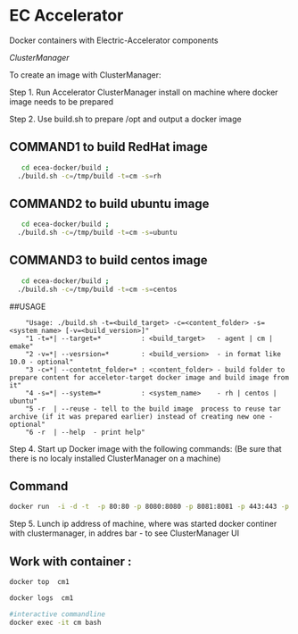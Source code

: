 # EC Accelerator
Docker containers with Electric-Accelerator components

   *ClusterManager*
  
To create an image with ClusterManager:



Step 1. Run Accelerator ClusterManager install on machine where docker image needs to be prepared

Step 2. Use build.sh to prepare /opt and output a docker image


## COMMAND1 to build RedHat image
```bash
   cd ecea-docker/build ;
  ./build.sh -c=/tmp/build -t=cm -s=rh
```

## COMMAND2 to build ubuntu image
```bash
   cd ecea-docker/build ;
  ./build.sh -c=/tmp/build -t=cm -s=ubuntu
```

## COMMAND3 to build centos image
```bash
   cd ecea-docker/build ;
  ./build.sh -c=/tmp/build -t=cm -s=centos
```

##USAGE
```
    "Usage: ./build.sh -t=<build_target> -c=<content_folder> -s=<system_name> [-v=<build_version>]"
    "1 -t=*| --target=*          : <build_target>   - agent | cm | emake"
    "2 -v=*| --vesrsion=*        : <build_version>  - in format like 10.0 - optional"
    "3 -c=*| --contetnt_folder=* : <content_folder> - build folder to prepare content for acceletor-target docker image and build image from it"
    "4 -s=*| --system=*          : <system_name>    - rh | centos | ubuntu" 
    "5 -r  | --reuse - tell to the build image  process to reuse tar archive (if it was prepared earlier) instead of creating new one - optional" 
    "6 -r  | --help  - print help" 
```
Step 4. Start up Docker image with the following commands:
(Be sure that there is no localy installed ClusterManager on a machine)

## Command

```bash
docker run  -i -d -t  -p 80:80 -p 8080:8080 -p 8081:8081 -p 443:443 -p 3306:3306 --name=cm1  cm_10.0_rh_alpha
```
Step 5. Lunch ip address of machine, where was started docker continer with clustermanager, in addres bar  - to see ClusterManager UI 


## Work with container :

```bash
docker top  cm1
```
```bash
docker logs  cm1
```

```bash
#interactive commandline
docker exec -it cm bash
```
